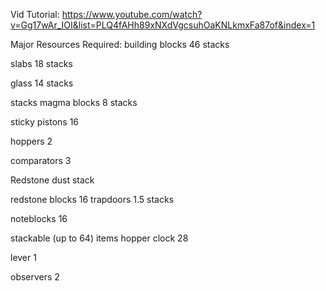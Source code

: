 Vid Tutorial: https://www.youtube.com/watch?v=Gg17wAr_IOI&list=PLQ4fAHh89xNXdVgcsuhOaKNLkmxFa87of&index=1



Major Resources Required:
building blocks
	46 stacks

slabs
	18 stacks

glass
	14 stacks

stacks magma blocks
	8 stacks

sticky pistons
	16

hoppers
	2

comparators
	3

Redstone dust
	stack

redstone blocks
	16
trapdoors 
	1.5 stacks

noteblocks 
	16
	
stackable (up to 64) items hopper clock 
	28

lever
	1

observers
	2